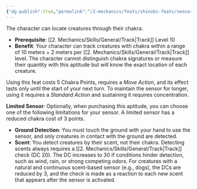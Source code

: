 ```yaml
---
{"dg-publish":true,"permalink":"/2-mechanics/feats/shinobi-feats/sensor/"}
---
```


The character can locate creatures through their chakra.

- **Prerequisite**: [[2. Mechanics/Skills/General/Track\|Track]] Level 10  
- **Benefit**: Your character can track creatures with chakra within a range of 10 meters + 2 meters per [[2. Mechanics/Skills/General/Track\|Track]] level. The character cannot distinguish chakra signatures or measure their quantity with this aptitude but will know the exact location of each creature.

Using this feat costs 5 Chakra Points, requires a *Move Action*, and its effect lasts only until the start of your next turn. To maintain the sensor for longer, using it requires a *Standard Action* and sustaining it requires concentration.

**Limited Sensor**: Optionally, when purchasing this aptitude, you can choose one of the following limitations for your sensor. A limited sensor has a reduced chakra cost of 3 points.

- **Ground Detection**: You must touch the ground with your hand to use the sensor, and only creatures in contact with the ground are detected.
- **Scent**: You detect creatures by their scent, not their chakra. Detecting scents always requires a [[2. Mechanics/Skills/General/Track\|Track]] check (DC 20). The DC increases to 30 if conditions hinder detection, such as wind, rain, or strong competing odors. For creatures with a natural and continuous scent-based sensor (e.g., dogs), the DCs are reduced by 3, and the check is made as a reaction to each new scent that appears after the sensor is activated.